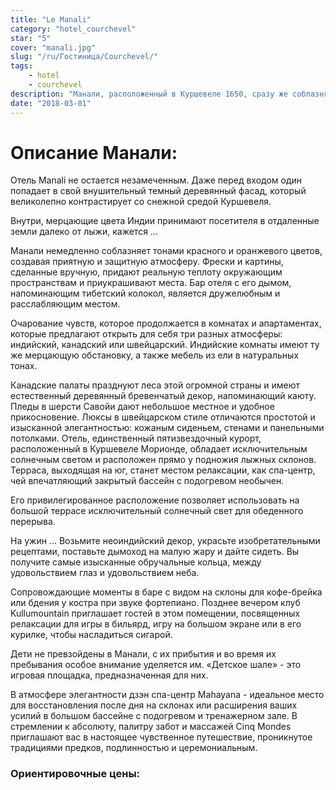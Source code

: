 ```yaml
---
title: "Le Manali"
category: "hotel_courchevel"
star: "5"
cover: "manali.jpg"
slug: "/ru/Гостиница/Courchevel/"
tags:
    - hotel
    - courchevel
description: "Манали, расположенный в Куршевеле 1650, сразу же соблазняет тонами красного и оранжевого цветов, создавая атмосферу утешения и защиты. Фрески и картины, сделанные вручную, придают реальную теплоту окружающим помещениям и приукрашивают их, в то время как бар отеля с дымовой трубой, напоминающей тибетский колокол, предлагает дружелюбное и спокойное место "
date: "2018-03-01"
--- 
```

 
# Описание Манали:

Отель Manali не остается незамеченным. Даже перед входом один попадает в свой внушительный темный деревянный фасад, который великолепно контрастирует со снежной средой Куршевеля.

Внутри, мерцающие цвета Индии принимают посетителя в отдаленные земли далеко от лыжи, кажется ...

Манали немедленно соблазняет тонами красного и оранжевого цветов, создавая приятную и защитную атмосферу.
Фрески и картины, сделанные вручную, придают реальную теплоту окружающим пространствам и приукрашивают места. Бар отеля с его дымом, напоминающим тибетский колокол, является дружелюбным и расслабляющим местом.

Очарование чувств, которое продолжается в комнатах и ​​апартаментах, которые предлагают открыть для себя три разных атмосферы: индийский, канадский или швейцарский. Индийские комнаты имеют ту же мерцающую обстановку, а также мебель из ели в натуральных тонах.

Канадские палаты празднуют леса этой огромной страны и имеют естественный деревянный бревенчатый декор, напоминающий каюту. Пледы в шерсти Савойи дают небольшое местное и удобное прикосновение. Люксы в швейцарском стиле отличаются простотой и изысканной элегантностью: кожаным сиденьем, стенами и панельными потолками. Отель, единственный пятизвездочный курорт, расположенный в Куршевеле Морионде, обладает исключительным солнечным светом и расположен прямо у подножия лыжных склонов. Терраса, выходящая на юг, станет местом релаксации, как спа-центр, чей впечатляющий закрытый бассейн с подогревом необычен.

Его привилегированное расположение позволяет использовать на большой террасе исключительный солнечный свет для обеденного перерыва.

На ужин ... Возьмите неоиндийский декор, украсьте изобретательными рецептами, поставьте дымоход на малую жару и дайте сидеть. Вы получите самые изысканные обручальные кольца, между удовольствием глаз и удовольствием неба.

Сопровождающие моменты в баре с видом на склоны для кофе-брейка или бдения у костра при звуке фортепиано. Позднее вечером клуб Kullumountain приглашает гостей в этом помещении, посвященных релаксации для игры в бильярд, игру на большом экране или в его курилке, чтобы насладиться сигарой.

Дети не превзойдены в Манали, с их прибытия и во время их пребывания особое внимание уделяется им. «Детское шале» - это игровая площадка, предназначенная для них.

В атмосфере элегантности дзэн спа-центр Mahayana - идеальное место для восстановления после дня на склонах или расширения ваших усилий в большом бассейне с подогревом и тренажерном зале.
В стремлении к абсолюту, палитру забот и массажей Cinq Mondes приглашают вас в настоящее чувственное путешествие, проникнутое традициями предков, подлинностью и церемониальным.

### Ориентировочные цены: